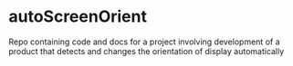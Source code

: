 # autoScreenOrient
Repo containing code and docs for a project involving development of a product that detects and changes the orientation of display automatically
